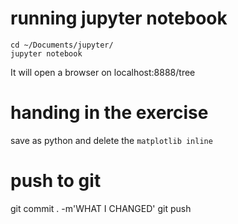 # running jupyter notebook


```
cd ~/Documents/jupyter/
jupyter notebook
```

It will open a browser on localhost:8888/tree


# handing in the exercise
save as python and delete the `matplotlib inline`


# push to git
git commit . -m'WHAT I CHANGED'
git push
